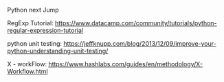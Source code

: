 Python next Jump


RegExp Tutorial:
https://www.datacamp.com/community/tutorials/python-regular-expression-tutorial


python unit testing:
https://jeffknupp.com/blog/2013/12/09/improve-your-python-understanding-unit-testing/


X - workFlow:
https://www.hashlabs.com/guides/en/methodology/X-Workflow.html